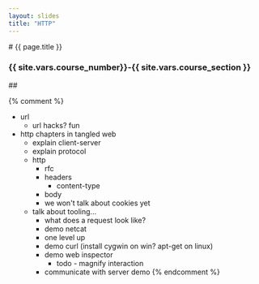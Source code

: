 ```yaml
---
layout: slides
title: "HTTP"
---
```

<section markdown="block" class="intro-slide">
# {{ page.title }}

### {{ site.vars.course_number}}-{{ site.vars.course_section }}

<p><small></small></p>
</section>

<section markdown="block">
## 

{% comment %}
* url
	* url hacks? fun
* http chapters in tangled web
	* explain client-server
	* explain protocol
	* http 
		* rfc
		* headers
			* content-type
		* body
		* we won't talk about cookies yet
	* talk about tooling...
		* what does a request look like?
		* demo netcat
		* one level up
		* demo curl (install cygwin on win? apt-get on linux)
		* demo web inspector
			* todo - magnify interaction
		* communicate with server demo
{% endcomment %}
</section>
